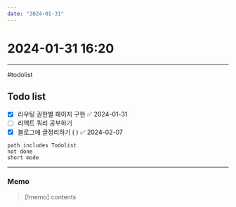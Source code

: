```yaml
---
date: "2024-01-31"
---
```

# 2024-01-31 16:20
---

#todolist


## Todo list

- [x] 라우팅 권한별 페이지 구현 ✅ 2024-01-31
- [ ] 리액트 쿼리 공부하기
- [x] 블로그에 글정리하기 ( ) ✅ 2024-02-07
```tasks
path includes Todolist
not done
short mode
```
---
### Memo
> [!memo]
> contents

